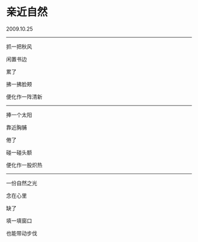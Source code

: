 # 亲近自然

2009.10.25

---

抓一把秋风

闲置书边

累了

拂一拂脸颊

便化作一阵清新

---

捧一个太阳

靠近胸脯

倦了

碰一碰头额

便化作一股炽热

---

一份自然之光

念在心里

缺了

填一填窗口

也能带动步伐

